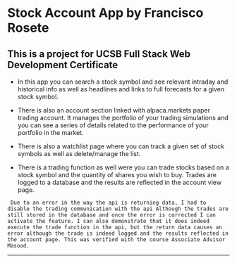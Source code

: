 # Stock Account App by Francisco Rosete
## This is a project for UCSB Full Stack Web Development Certificate 

- In this app you can search a stock symbol and see relevant intraday and historical info as well as headlines and links to full forecasts for a given stock symbol. 

- There is also an account section linked with alpaca.markets paper trading account. It manages the  portfolio of your trading simulations and you can see a series of details related to the performance of your portfolio in the market.

- There is also a watchlist page where you can track a given set of stock symbols as well as delete/manage the list. 

- There is a trading function as well were you can trade stocks based on a stock symbol and the quantity of shares you wish to buy. Trades are logged to a database and the results are reflected in the account view page. 
```
 Due to an error in the way the api is returning data, I had to disable the trading communication with the api Although the trades are still stored in the database and once the error is corrected I can activate the feature. I can also demonstrate that it does indeed execute the trade function in the api, but the return data causes an error although the trade is indeed logged and the results reflected in the account page. This was verified with the course Associate Advisor Masood.
```
___

